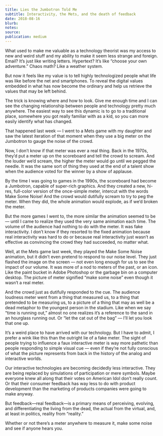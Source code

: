 ```yaml
---
title: Lies the Jumbotron Told Me
subtitle: Interactivity, the Mets, and the death of feedback
date: 2018-08-16
blurb:
notes:
source:
publication: medium
---
```


What used to make me valuable as a technology theorist was my access to new and weird stuff and my ability to make it seem less strange and foreign. Email? It’s just like writing letters. Hypertext? It’s like “choose your own adventure.” Chaos math? Like a weather system.

But now it feels like my value is to tell highly technologized people what life was like before the net and smartphones. To reveal the digital values embedded in what has now become the ordinary and help us retrieve the values that may be left behind.

The trick is knowing where and how to look. Give me enough time and I can see the changing relationship between people and technology pretty much anywhere. The easiest way to see this dynamic is to go to a traditional place, somewhere you got really familiar with as a kid, so you can more easily identify what has changed.

That happened last week — I went to a Mets game with my daughter and saw the latest iteration of that moment when they use a big meter on the Jumbotron to gauge the noise of the crowd.

Now, I don’t know if that meter was ever a real thing. Back in the 1970s, they’d put a meter up on the scoreboard and tell the crowd to scream. And the louder we’d scream, the higher the meter would go until we pegged the needle. It was the same sort of thing they used at the end of a talent show when the audience voted for the winner by a show of applause.

By the time I was going to games in the 1990s, the scoreboard had become a Jumbotron, capable of super-rich graphics. And they created a new, hi-res, full-color version of the once-simple meter, intercut with the words Make Some Noise! And the crowd would dutifully scream to try to peg the meter. When they did, the whole animation would explode, as if we’d broken the meter.

But the more games I went to, the more similar the animation seemed to be — until I came to realize they used the very same animation each time. The volume of the audience had nothing to do with the meter. It was fake interactivity. I don’t know if they resorted to the fixed animation because real interactivity was hard to do or because real interactivity just wasn’t as effective as convincing the crowd they had succeeded, no matter what.

Well, at the Mets game last week, they played the Make Some Noise animation, but it didn’t even pretend to respond to our noise level. They just flashed the image on the screen — not even long enough for us to see the impact of our volume. It was more of a nod to meters of the past, or an icon. Like the paint bucket in Adobe Photoshop or the garbage bin on a computer desktop. The picture of meter signified “make some noise” even though it wasn’t a real meter.

And the crowd just as dutifully responded to the cue. The audience loudness meter went from a thing that measured us, to a thing that pretended to be measuring us, to a picture of a thing that may as well be a dead metaphor to the youngest person in the stadium. Like when we say “time is running out,” almost no one realizes it’s a reference to the sand in an hourglass running out. Or “let the cat out of the bag” — I’ll let you look that one up.

It’s a weird place to have arrived with our technology. But I have to admit, I prefer a wink like this than the outright lie of a fake meter. The sight of people trying to influence a faux interactive meter is way more pathetic than people responding to simple visual cue — even if they’re not fully conscious of what the picture represents from back in the history of the analog and interactive worlds.

Our interactive technologies are becoming decidedly less interactive. They are being replaced by simulations of participation or mere symbols. Maybe everyone knew all along that their votes on American Idol don’t really count. Or that their consumer feedback has way less to do with product development than the marketing of products companies were going to make anyway.

But feedback—real feedback—is a primary means of perceiving, evolving, and differentiating the living from the dead, the actual from the virtual, and, at least in politics, reality from “reality.”

Whether or not there’s a meter anywhere to measure it, make some noise and see if anyone hears you.
